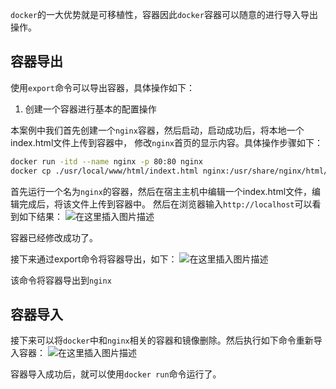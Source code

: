 `docker`的一大优势就是可移植性，容器因此`docker`容器可以随意的进行导入导出操作。

## 容器导出

使用`export`命令可以导出容器，具体操作如下：
   1. 创建一个容器进行基本的配置操作
   
本案例中我们首先创建一个`nginx`容器，然后启动，启动成功后，将本地一个index.html文件上传到容器中，
修改`nginx`首页的显示内容。具体操作步骤如下：

```bash
docker run -itd --name nginx -p 80:80 nginx
docker cp ./usr/local/www/html/indext.html nginx:/usr/share/nginx/html/
```

首先运行一个名为`nginx`的容器，然后在宿主主机中编辑一个index.html文件，编辑完成后，将该文件上传到容器中。
然后在浏览器输入`http://localhost`可以看到如下结果：
![在这里插入图片描述](https://img-blog.csdnimg.cn/20191115164640817.png?x-oss-process=image/watermark,type_ZmFuZ3poZW5naGVpdGk,shadow_10,text_aHR0cHM6Ly9ibG9nLmNzZG4ubmV0L2FiZWxldGhhbg==,size_16,color_FFFFFF,t_70)

容器已经修改成功了。

接下来通过export命令将容器导出，如下：
![在这里插入图片描述](https://img-blog.csdnimg.cn/2019111516531115.png)

该命令将容器导出到`nginx`

## 容器导入

接下来可以将`docker`中和`nginx`相关的容器和镜像删除。然后执行如下命令重新导入容器：
![在这里插入图片描述](https://img-blog.csdnimg.cn/20191115165907708.png?x-oss-process=image/watermark,type_ZmFuZ3poZW5naGVpdGk,shadow_10,text_aHR0cHM6Ly9ibG9nLmNzZG4ubmV0L2FiZWxldGhhbg==,size_16,color_FFFFFF,t_70)

容器导入成功后，就可以使用`docker run`命令运行了。
